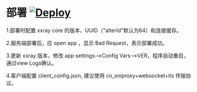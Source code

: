# 部署  [![Deploy](https://www.herokucdn.com/deploy/button.png)](https://heroku.com/deploy)

1.部署时配置 xxray core 的版本、UUID（"alterId"默认为64）和连接缓存。

2.服务端部署后，应 open app ，显示 Bad Request，表示部署成功。

3.更新 xxray 版本，修改 app settings-->Config Vars-->VER，程序自动重启，通过view Logs确认。

4.客户端配置 client_config.json, 建议使用 cn_sniproxy+websocket+tls 传输协议。
